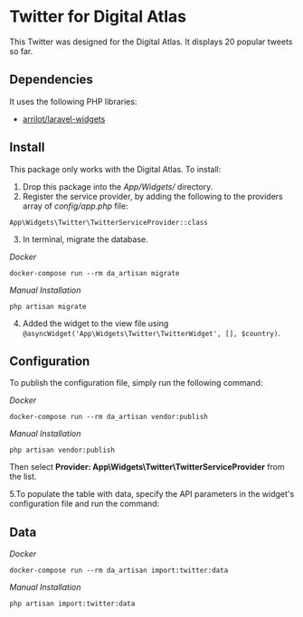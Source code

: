 # Twitter for Digital Atlas

This Twitter was designed for the Digital Atlas.  It displays 20 popular tweets so far.

## Dependencies

It uses the following PHP libraries:

- [arrilot/laravel-widgets](https://github.com/arrilot/laravel-widgets)

## Install

This package only works with the Digital Atlas.  To install:

1. Drop this package into the *App/Widgets/* directory.
2. Register the service provider, by adding the following to the providers array of *config/app.php* file:
```
App\Widgets\Twitter\TwitterServiceProvider::class
```
3. In terminal, migrate the database.

_Docker_
```
docker-compose run --rm da_artisan migrate
```

_Manual Installation_
```
php artisan migrate
```

4. Added the widget to the view file using `@asyncWidget('App\Widgets\Twitter\TwitterWidget', [], $country)`.

## Configuration

To publish the configuration file, simply run the following command:

_Docker_
```
docker-compose run --rm da_artisan vendor:publish
```

_Manual Installation_
```
php artisan vendor:publish
```

Then select **Provider: App\Widgets\Twitter\TwitterServiceProvider** from the list.

5.To populate the table with data, specify the API parameters in the widget's configuration file and run the command:

## Data

_Docker_
```
docker-compose run --rm da_artisan import:twitter:data
```

_Manual Installation_
```
php artisan import:twitter:data
```
